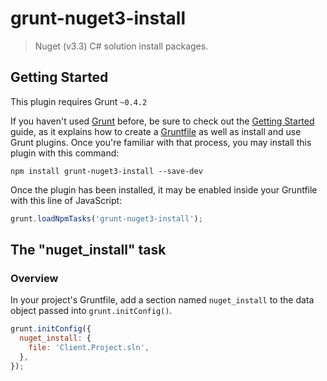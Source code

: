 # grunt-nuget3-install

> Nuget (v3.3) C# solution install packages.

## Getting Started
This plugin requires Grunt `~0.4.2`

If you haven't used [Grunt](http://gruntjs.com/) before, be sure to check out the [Getting Started](http://gruntjs.com/getting-started) guide, as it explains how to create a [Gruntfile](http://gruntjs.com/sample-gruntfile) as well as install and use Grunt plugins. Once you're familiar with that process, you may install this plugin with this command:

```shell
npm install grunt-nuget3-install --save-dev
```

Once the plugin has been installed, it may be enabled inside your Gruntfile with this line of JavaScript:

```js
grunt.loadNpmTasks('grunt-nuget3-install');
```

## The "nuget_install" task

### Overview
In your project's Gruntfile, add a section named `nuget_install` to the data object passed into `grunt.initConfig()`.

```js
grunt.initConfig({
  nuget_install: {
    file: 'Client.Project.sln',
  },
});
```
